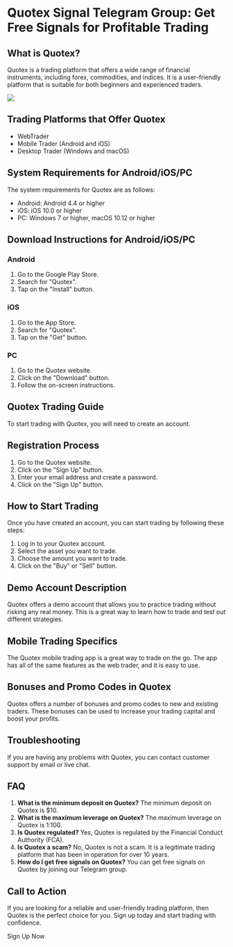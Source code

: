 # Quotex Signal Telegram Group: Get Free Signals for Profitable Trading

## What is Quotex?

Quotex is a trading platform that offers a wide range of financial
instruments, including forex, commodities, and indices. It is a
user-friendly platform that is suitable for both beginners and
experienced traders.

[![](https://static.quotex.io/files/8_en/300_250.jpg)](https://traff.sbs/brokerqxsignupf)

## Trading Platforms that Offer Quotex

-   WebTrader
-   Mobile Trader (Android and iOS)
-   Desktop Trader (Windows and macOS)

## System Requirements for Android/iOS/PC

The system requirements for Quotex are as follows:

-   Android: Android 4.4 or higher
-   iOS: iOS 10.0 or higher
-   PC: Windows 7 or higher, macOS 10.12 or higher

## Download Instructions for Android/iOS/PC

### Android

1.  Go to the Google Play Store.
2.  Search for "Quotex".
3.  Tap on the "Install" button.

### iOS

1.  Go to the App Store.
2.  Search for "Quotex".
3.  Tap on the "Get" button.

### PC

1.  Go to the Quotex website.
2.  Click on the "Download" button.
3.  Follow the on-screen instructions.

## Quotex Trading Guide

To start trading with Quotex, you will need to create an account.

## Registration Process

1.  Go to the Quotex website.
2.  Click on the "Sign Up" button.
3.  Enter your email address and create a password.
4.  Click on the "Sign Up" button.

## How to Start Trading

Once you have created an account, you can start trading by following
these steps:

1.  Log in to your Quotex account.
2.  Select the asset you want to trade.
3.  Choose the amount you want to trade.
4.  Click on the "Buy" or "Sell" button.

## Demo Account Description

Quotex offers a demo account that allows you to practice trading without
risking any real money. This is a great way to learn how to trade and
test out different strategies.

## Mobile Trading Specifics

The Quotex mobile trading app is a great way to trade on the go. The app
has all of the same features as the web trader, and it is easy to use.

## Bonuses and Promo Codes in Quotex

Quotex offers a number of bonuses and promo codes to new and existing
traders. These bonuses can be used to increase your trading capital and
boost your profits.

## Troubleshooting

If you are having any problems with Quotex, you can contact customer
support by email or live chat.

## FAQ

1.  **What is the minimum deposit on Quotex?** The minimum deposit on
    Quotex is \$10.
2.  **What is the maximum leverage on Quotex?** The maximum leverage on
    Quotex is 1:100.
3.  **Is Quotex regulated?** Yes, Quotex is regulated by the Financial
    Conduct Authority (FCA).
4.  **Is Quotex a scam?** No, Quotex is not a scam. It is a legitimate
    trading platform that has been in operation for over 10 years.
5.  **How do I get free signals on Quotex?** You can get free signals on
    Quotex by joining our Telegram group.

## Call to Action

If you are looking for a reliable and user-friendly trading platform,
then Quotex is the perfect choice for you. Sign up today and start
trading with confidence.

Sign Up Now

